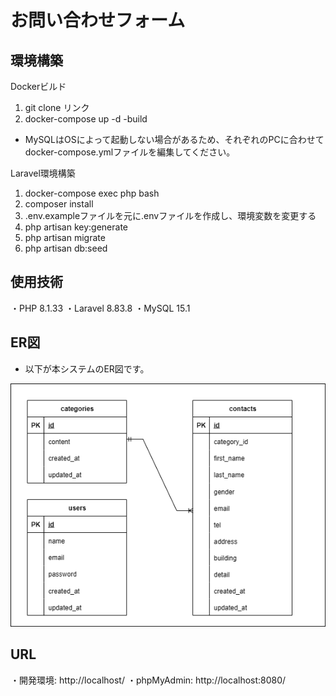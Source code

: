 # お問い合わせフォーム


## 環境構築

Dockerビルド

1. git clone リンク
2. docker-compose up -d -build

* MySQLはOSによって起動しない場合があるため、それぞれのPCに合わせてdocker-compose.ymlファイルを編集してください。

Laravel環境構築

1. docker-compose exec php bash
2. composer install
3. .env.exampleファイルを元に.envファイルを作成し、環境変数を変更する
4. php artisan key:generate
5. php artisan migrate
6. php artisan db:seed


## 使用技術

・PHP 8.1.33
・Laravel 8.83.8
・MySQL 15.1


## ER図

* 以下が本システムのER図です。

![ER図](./docs/er-diagram.png)


## URL

・開発環境: http://localhost/
・phpMyAdmin: http://localhost:8080/